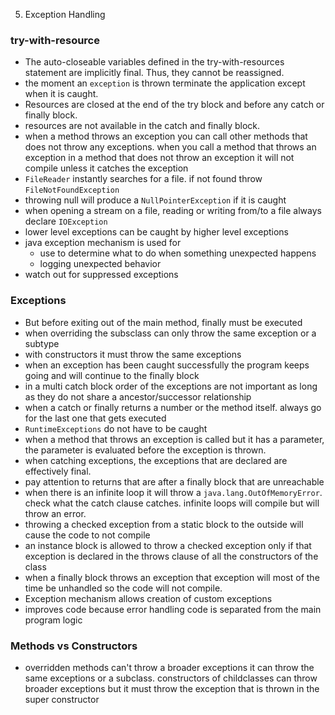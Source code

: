 5. Exception Handling

### try-with-resource

- The auto-closeable variables defined in the try-with-resources statement are implicitly final. Thus, they cannot be reassigned.
- the moment an `exception` is thrown terminate the application except when it is caught.
- Resources are closed at the end of the try block and before any catch or finally block.
- resources are not available in the catch and finally block.
- when a method throws an exception you can call other methods that does not throw any exceptions. when you call a method that throws an exception in a method that does not throw an exception it will not compile unless it catches the exception
- `FileReader` instantly searches for a file. if not found throw `FileNotFoundException`
- throwing null will produce a `NullPointerException` if it is caught
- when opening a stream on a file, reading or writing from/to a file always declare `IOException`
- lower level exceptions can be caught by higher level exceptions
- java exception mechanism is used for
    - use to determine what to do when something unexpected happens
    - logging unexpected behavior
- watch out for suppressed exceptions

### Exceptions

- But before exiting out of the main method, finally must be executed
- when overriding the subsclass can only throw the same exception or a subtype
- with constructors it must throw the same exceptions
- when an exception has been caught successfully the program keeps going and will continue to the finally block
- in a multi catch block order of the exceptions are not important as long as they do not share a ancestor/successor relationship
- when a catch or finally returns a number or the method itself. always go for the last one that gets executed
- `RuntimeExceptions` do not have to be caught
- when a method that throws an exception is called but it has a parameter, the parameter is evaluated before the exception is thrown.
- when catching exceptions, the exceptions that are declared are effectively final.
- pay attention to returns that are after a finally block that are unreachable
- when there is an infinite loop it will throw a `java.lang.OutOfMemoryError`. check what the catch clause catches. infinite loops will compile but will throw an error.
- throwing a checked exception from a static block to the outside will cause the code to not compile
- an instance block is allowed to throw a checked exception only if that exception is declared in the throws clause of all the constructors of the class
- when a finally block throws an exception that exception will most of the time be unhandled so the code will not compile.
- Exception mechanism allows creation of custom exceptions
- improves code because error handling code is separated from the main program logic

### Methods vs Constructors

- overridden methods can't throw a broader exceptions it can throw the same exceptions or a subclass. constructors of childclasses can throw broader exceptions but it must throw the exception that is thrown in the super constructor